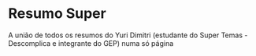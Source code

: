 # Resumo Super
A união de todos os resumos do Yuri Dimitri (estudante do Super Temas - Descomplica e integrante do GEP) numa só página
